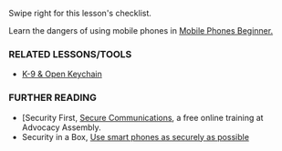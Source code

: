[Title]: # (What now?)
[Order]: # (12)

Swipe right for this lesson's checklist.

Learn the dangers of using mobile phones in [Mobile Phones Beginner.](umbrella://lesson/mobile-phones/0)

### RELATED LESSONS/TOOLS

*   [K-9 & Open Keychain](umbrella://lesson/k9-apg)

### FURTHER READING

* 	[Security First, [Secure Communications](https://advocacyassembly.org/en/courses/33/#/chapter/1/lesson/1), a free online training at Advocacy Assembly. 
*   Security in a Box, [Use smart phones as securely as possible](https://securityinabox.org/en/guide/smartphones)
